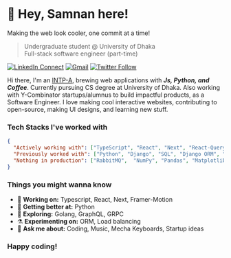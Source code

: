 <!-- [<img align="right" width="400" src="https://github-readme-stats.vercel.app/api?username=Geektrovert&&show_icons=true&theme=tokyonight&count_private=true" alt="Geektrovert's Github Stats"/>](https://github.com/Geektrovert) -->

# 👋 Hey, Samnan here!

Making the web look cooler, one commit at a time!

> Undergraduate student @ University of Dhaka <br />
> Full-stack software engineer (part-time)

[![LinkedIn Connect](https://img.shields.io/badge/%20-Connect-black?color=222244&labelColor=000000&logo=linkedin&logoColor=f5f7fe)](https://www.linkedin.com/in/geektrovert/)
[![Gmail](https://img.shields.io/badge/%20-Send%20Mail-black?color=222244&labelColor=000000&logo=gmail&logoColor=f5f7fe)](mailto:samnan.rahee.96@gmail.com?subject=From%20GitHub&&body=Hi,%20there.%20Found%20you%20on%20GitHub!%20Let's%20talk%20about...)
[![Twitter Follow](https://img.shields.io/badge/dynamic/json.svg?color=222244&labelColor=000000&logo=twitter&logoColor=f5f7fe&label=&query=%24[0].followers_count&url=https%3A%2F%2Fcdn.syndication.twimg.com%2Fwidgets%2Ffollowbutton%2Finfo.json%3Fscreen_names%3DSamnanRahee&suffix=%20Followers)](https://twitter.com/SamnanRahee)

Hi there, I'm an [INTP-A](https://www.16personalities.com/intp-personality), brewing web applications with **_Js, Python, and Coffee_**. Currently pursuing CS degree at University of Dhaka. Also working with Y-Combinator startups/alumnus to build impactful products, as a Software Engineer. I love making cool interactive websites, contributing to open-source, making UI designs, and learning new stuff.

### Tech Stacks I've worked with

```json
{
  "Actively working with": ["TypeScript", "React", "Next", "React-Query", "Emotion", "Framer-motion", "CSS3"],
  "Previously worked with": ["Python", "Django", "SQL", "Django ORM", "Celery", "PyTest"],
  "Nothing in production": ["RabbitMQ",  "NumPy", "Pandas", "Matplotlib", "PyTorch"],
}
```

### Things you might wanna know

- 🔭 <b>Working on:</b> Typescript, React, Next, Framer-Motion
- 🌱 <b>Getting better at:</b> Python
- 🤔 <b>Exploring:</b> Golang, GraphQL, GRPC
- ⚗️ <b>Experimenting on:</b> ORM, Load balancing
- 💬 <b>Ask me about:</b> Coding, Music, Mecha Keyboards, Startup ideas


### Happy coding!
